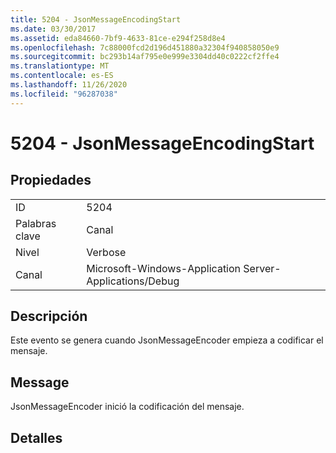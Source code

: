 ```yaml
---
title: 5204 - JsonMessageEncodingStart
ms.date: 03/30/2017
ms.assetid: eda84660-7bf9-4633-81ce-e294f258d8e4
ms.openlocfilehash: 7c88000fcd2d196d451880a32304f940858050e9
ms.sourcegitcommit: bc293b14af795e0e999e3304dd40c0222cf2ffe4
ms.translationtype: MT
ms.contentlocale: es-ES
ms.lasthandoff: 11/26/2020
ms.locfileid: "96287038"
---
```

# <a name="5204---jsonmessageencodingstart"></a>5204 - JsonMessageEncodingStart

## <a name="properties"></a>Propiedades  
  
|||  
|-|-|  
|ID|5204|  
|Palabras clave|Canal|  
|Nivel|Verbose|  
|Canal|Microsoft-Windows-Application Server-Applications/Debug|  
  
## <a name="description"></a>Descripción  

 Este evento se genera cuando JsonMessageEncoder empieza a codificar el mensaje.  
  
## <a name="message"></a>Message  

 JsonMessageEncoder inició la codificación del mensaje.  
  
## <a name="details"></a>Detalles
